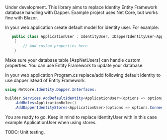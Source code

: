Under development. This library aims to replace Identity Entity Framework database handling with Dapper. Example project uses Net Core, but works fine with Blazor.

In your web application create default model for identity user. For example:

```csharp
   public class ApplicationUser : IdentityUser, IDapperIdentityUser<ApplicationUser>
    {
        // Add custom properties here
    }
```
Make sure your database table [AspNetUsers] can handle custom properties. You can use Entity Framework to update your database.

In your web application Program.cs replace/add following default identity to use dapper istead of Entity Framework.

```csharp
using NetCore.Identity.Dapper.Interfaces;

builder.Services.AddDefaultIdentity<ApplicationUser>(options => options.SignIn.RequireConfirmedAccount = false)
    .AddRoles<ApplicationRole>()
    .AddDapperIdentityStores<ApplicationUser>(options => options.ConnectionString = connectionString);
```

You are ready to go. Keep in mind to replace IdentityUser with in this case example ApplicationUser when using stores.

TODO: Unit testing.
